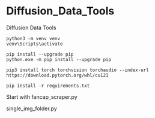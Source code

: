 # Diffusion_Data_Tools
Diffusion Data Tools

```
python3 -m venv venv
venv\Scripts\activate
```

```
pip install --upgrade pip
python.exe -m pip install --upgrade pip
```

```
pip3 install torch torchvision torchaudio --index-url https://download.pytorch.org/whl/cu121
```

```
pip install -r requirements.txt
```

Start with 
fancap_scraper.py

single_img_folder.py